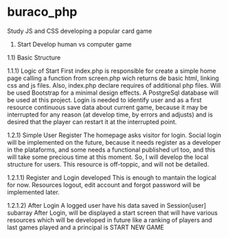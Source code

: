 # buraco_php
Study JS and CSS developing a popular card game


1) Start
    Develop human vs computer game

1.1) Basic Structure

1.1.1) Logic of Start
    First index.php is responsible for create a simple home page
        calling a function from screen.php
        wich returns de basic html, linking css and js files.
    Also, index.php declare requires of additional php files.
    Will be used Bootstrap for a minimal design effects.
    A PostgreSql database will be used at this project.
    Login is needed to identify user
        and as a first resource continuous save data about current game,
        because it may be interrupted for any reason
            (at develop time, by errors and adjusts)
        and is desired that the player can restart it at the interrupted point.

1.2.1) Simple User Register
    The homepage asks visitor for login.
        Social login will be implemented on the future, 
            because it needs register as a developer in the plataforms,
            and some needs a functional published url too,
            and this will take some precious time at this moment.
    So, I will develop the local structure for users.
    This resource is off-toppic, and will not be detailed.
    
1.2.1.1) Register and Login developed
    This is enough to mantain the logical for now.
    Resources logout, edit account and forgot password will be implemented later.

1.2.1.2) After Login
    A logged user have his data saved in Session[user] subarray
    After Login, will be displayed a start screen
        that will have various resources
        which will be developed in future
        like a ranking of players
            and last games played
        and a principal is START NEW GAME
        








